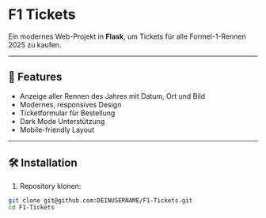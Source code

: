 # F1 Tickets

Ein modernes Web-Projekt in **Flask**, um Tickets für alle Formel-1-Rennen 2025 zu kaufen.  

---

## 🚀 Features

- Anzeige aller Rennen des Jahres mit Datum, Ort und Bild
- Modernes, responsives Design
- Ticketformular für Bestellung
- Dark Mode Unterstützung
- Mobile-friendly Layout

---

## 🛠 Installation

1. Repository klonen:
```bash
git clone git@github.com:DEINUSERNAME/F1-Tickets.git
cd F1-Tickets
